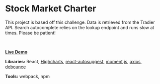 # Stock Market Charter

This project is based off this challenge. Data is retrieved from the Tradier API. Search autocomplete relies on the lookup endpoint and runs slow at times. Please be patient!

<br>

__[Live Demo](https://stock.justinchi.me/)__

__Libraries:__ React, [Highcharts](https://www.highcharts.com/), [react-autosuggest](https://github.com/moroshko/react-autosuggest), [moment.js](https://momentjs.com/), [axios](https://github.com/mzabriskie/axios), [debounce](https://github.com/component/debounce)

__Tools:__ webpack, npm
